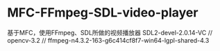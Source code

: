 # MFC-FFmpeg-SDL-video-player
基于MFC，使用FFmpeg、SDL所做的视频播放器
SDL2-devel-2.0.14-VC // 
opencv-3.2 // 
ffmpeg-n4.3.2-163-g6c414cf8f7-win64-lgpl-shared-4.3
